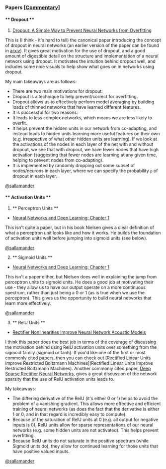 ### Papers [[Commentary](papers_commentary)]

#### ** Dropout ** 

1. [Dropout:  A Simple Way to Prevent Neural Networks from Overfitting](http://jmlr.org/papers/volume15/srivastava14a/srivastava14a.pdf)   

 This is (I think - it's hard to tell) the canonical paper introducing the concept of dropout in neural networks (an earlier version of the paper can be found in [arxiv](http://arxiv.org/pdf/1207.0580.pdf)). It gives great motivation for the use of dropout, and a good amount of digestible detail on the structure and implementation of a neural network using dropout. It motivates the intuition behind dropout well, and includes some nice visuals to help show what goes on in networks using dropout. 

 My main takeaways are as follows: 

* There are two main motivations for dropout: 
 * Dropout is a technique to help prevent/correct for overfitting. 
 * Dropout allows us to effectively perform model averaging by building loads of thinned networks that have learned different features. 
* It is successful for two reasons: 
 * It leads to less complex networks, which means we are less likely to overfit. 
 * It helps prevent the hidden units in our network from co-adapting, and instead leads to hidden units learning more useful features on their own (e.g. irrespective of what other hidden units are learning). If we look at the activations of the nodes in each layer of the net with and without dropout, we see that with dropout, we have fewer nodes that have high activation (suggesting that fewer nodes are learning at any given time, helping to prevent nodes from co-adapting). 
* It is implemented by randomly dropping out some subset of nodes/neurons in each layer, where we can specify the probability `p` of dropout in each layer.  

 [@sallamander](https://github.com/sallamander)

#### ** Activation Units ** 

 1. ** Perceptron Units ** 

  * [Neural Networks and Deep Learning: Chapter 1](http://neuralnetworksanddeeplearning.com/chap1.html#perceptrons)

  This isn't quite a paper, but in his book Nielsen gives a clear definition of what a perceptron unit looks like and how it works. He builds the foundation of activation units well before jumping into sigmoid units (see below). 

  [@sallamander](https://github.com/sallamander)


 2. ** Sigmoid Units ** 

  * [Neural Networks and Deep Learning: Chapter 1](http://neuralnetworksanddeeplearning.com/chap1.html#sigmoid_neurons)

  This isn't a paper either, but Nielsen does well in explaining the jump from perceptron units to sigmoid units. He does a good job at motivating their use - they allow us to have our output operate on a more continuous spectrum, rather than just being a 0 or 1 (as is true when we use the perceptron). This gives us the opportunity to build neural networks that learn more effectively.  

  [@sallamander](https://github.com/sallamander)


 3. ** RelU Units ** 

  * [Rectifier Nonlinearities Improve Neural Network Acoustic Models](ai.stanford.edu/~amaas/papers/relu_hybrid_icml2013_final.pdf)

  I think this paper does the best job in terms of the coverage of discussing the motivation behind using RelU activation units over something from the sigmoid family (sigmoid or tanh). If you'd like one of the first or most commonly cited papers, then you can check out [Rectified Linear Units Improve Restricted Boltzmann Machines](Rectified Linear Units Improve Restricted Boltzmann Machines). Another commonly cited paper, [Deep Sparse Rectifier Neural Networks](http://www.jmlr.org/proceedings/papers/v15/glorot11a/glorot11a.pdf), gives a great discussion of the network sparsity that the use of RelU activation units leads to.  

  My takeaways: 
   * The differing derivative of the RelU (it's either 0 or 1) helps to avoid the problem of a vanishing gradient. This allows more effective and efficient training of neural networks (as does the fact that the derivative is either 1 or 0, and in that regard is incredibly easy to compute). 
   * Because of the saturation of RelU units at 0 (e.g. all output for negative inputs is 0), RelU units allow for sparse representations of our neural networks (e.g. some hidden units are not activated). This helps prevent overfitting. 
   * Because RelU units do not saturate in the positive spectrum (while Sigmoid units do), they allow for continued learning for those units that have positive valued inputs. 

   [@sallamander](https://github.com/sallamander)

